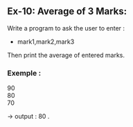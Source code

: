 ## Ex-10: Average of 3 Marks:
Write a program to ask the user to enter :  
- mark1,mark2,mark3  

Then print the average of entered marks.

### Exemple : 
90  
80  
70  

-> output : 
80 .

